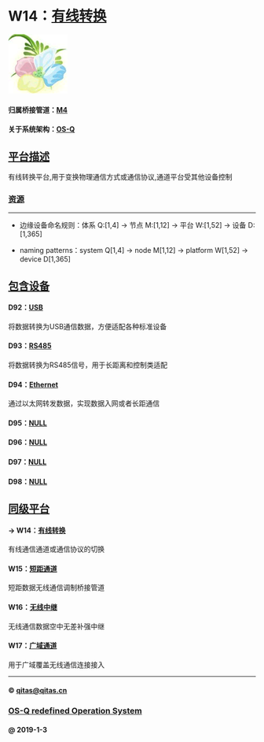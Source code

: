 ﻿# W14：[有线转换](https://github.com/OS-Q/W14)

[![sites](OS-Q/OS-Q.png)](http://www.OS-Q.com)

#### 归属桥接管道：[M4](https://github.com/OS-Q/M4)

#### 关于系统架构：[OS-Q](https://github.com/OS-Q/OS-Q)

## [平台描述](https://github.com/OS-Q/W14/wiki) 

有线转换平台,用于变换物理通信方式或通信协议,通道平台受其他设备控制

### [资源](OS-Q/)

---

- 边缘设备命名规则：体系 Q:[1,4] -> 节点 M:[1,12] -> 平台 W:[1,52] -> 设备 D:[1,365]

- naming patterns：system Q[1,4] -> node M[1,12] -> platform W[1,52] -> device D[1,365]

## [包含设备](https://github.com/OS-Q/W14/wiki) 

#### D92：[USB](https://github.com/OS-Q/D92)

将数据转换为USB通信数据，方便适配各种标准设备

#### D93：[RS485](https://github.com/OS-Q/D93)

将数据转换为RS485信号，用于长距离和控制类适配

#### D94：[Ethernet](https://github.com/OS-Q/D94)

通过以太网转发数据，实现数据入网或者长距通信

#### D95：[NULL](https://github.com/OS-Q/D95)



#### D96：[NULL](https://github.com/OS-Q/D96)



#### D97：[NULL](https://github.com/OS-Q/D97)



#### D98：[NULL](https://github.com/OS-Q/D98)



## [同级平台](https://github.com/OS-Q/M4/wiki) 

#### -> W14：[有线转换](https://github.com/OS-Q/W14)

有线通信通道或通信协议的切换

#### W15：[短距通道](https://github.com/OS-Q/W15)

短距数据无线通信调制桥接管道

#### W16：[无线中继](https://github.com/OS-Q/W16)

无线通信数据空中无差补强中继

#### W17：[广域通道](https://github.com/OS-Q/W17)

用于广域覆盖无线通信连接接入

---

####  © qitas@qitas.cn
###  [OS-Q redefined Operation System](http://www.OS-Q.com)
####  @ 2019-1-3
